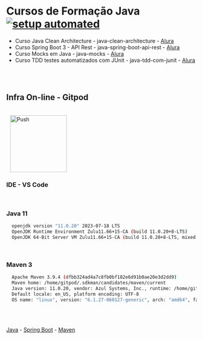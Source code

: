 # Cursos de Formação Java [![setup automated](https://img.shields.io/badge/Gitpod-ready_to_code-orange?logo=gitpod)](https://gitpod.io/#https://github.com/martins86/formacao-java)

- Curso Java Clean Architecture - java-clean-architecture - [Alura](https://www.alura.com.br/curso-online-java-clean-architecture)
- Curso Spring Boot 3 - API Rest - java-spring-boot-api-rest - [Alura](https://www.alura.com.br/curso-online-spring-boot-3-desenvolva-api-rest-java)
- Curso Mocks em Java - java-mocks - [Alura](https://www.alura.com.br/curso-online-mocks-java-mockito)
- Curso TDD testes automatizados com JUnit - java-tdd-com-junit - [Alura](https://www.alura.com.br/curso-online-tdd-java-testes-automatizados-junit)

<br>
<br>

## Infra On-line - Gitpod

<br>

<a href="https://gitpod.io/#https://github.com/martins86/formacao-java" target="_blank" style="padding: 10px;">
    <img src="https://gitpod.io/button/open-in-gitpod.svg" width="150" alt="Push" align="center">
</a>

<br>

### IDE - VS Code

<br>

### Java 11

```sh
  openjdk version "11.0.20" 2023-07-18 LTS
  OpenJDK Runtime Environment Zulu11.66+15-CA (build 11.0.20+8-LTS)
  OpenJDK 64-Bit Server VM Zulu11.66+15-CA (build 11.0.20+8-LTS, mixed mode)
```

<br>

### Maven 3

```sh
  Apache Maven 3.9.4 (dfbb324ad4a7c8fb0bf182e6d91b0ae20e3d2dd9)
  Maven home: /home/gitpod/.sdkman/candidates/maven/current
  Java version: 11.0.20, vendor: Azul Systems, Inc., runtime: /home/gitpod/.sdkman/candidates/java/11.0.20.fx-zulu
  Default locale: en_US, platform encoding: UTF-8
  OS name: "linux", version: "6.1.27-060127-generic", arch: "amd64", family: "unix"
```

<br>
<br>

[Java](https://www.oracle.com/java/technologies/downloads/) - [Spring Boot](https://spring.io/projects/spring-boot) - [Maven](https://maven.apache.org/what-is-maven.html)
